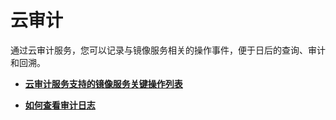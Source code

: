 # 云审计<a name="ZH-CN_TOPIC_0107462580"></a>

通过云审计服务，您可以记录与镜像服务相关的操作事件，便于日后的查询、审计和回溯。

-   **[云审计服务支持的镜像服务关键操作列表](云审计服务支持的镜像服务关键操作列表.md)**  

-   **[如何查看审计日志](如何查看审计日志.md)**  


